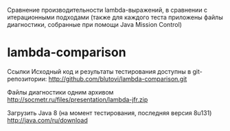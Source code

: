 Сравнение производительности lambda-выражений, в сравнении с итерационными подходами (также для каждого теста приложены файлы диагностики, собранные при помощи Java Mission Control)
# lambda-comparison

Ссылки
Исходный код и результаты тестирования доступны в git-репозитории:
http://github.com/blutovi/lambda-comparison.git

Файлы диагностики одним архивом
http://socmetr.ru/files/presentation/lambda-jfr.zip

Загрузить Java 8 (на момент тестирования, последняя версия 8u131)
http://java.com/ru/download